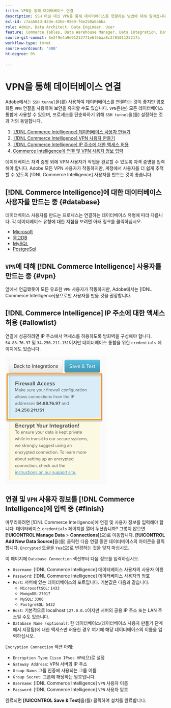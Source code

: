 ```yaml
---
title: VPN을 통해 데이터베이스 연결
description: SSH 터널 대신 VPN을 통해 데이터베이스를 연결하는 방법에 대해 알아봅니다.
exl-id: c7aa564d-42de-426e-92e9-f6e250a6abba
role: Admin, Data Architect, Data Engineer, User
feature: Commerce Tables, Data Warehouse Manager, Data Integration, Data Import/Export
source-git-commit: 6e2f9e4a9e91212771e6f6baa8c2f8101125217a
workflow-type: tm+mt
source-wordcount: '400'
ht-degree: 0%

---
```


# VPN을 통해 데이터베이스 연결

Adobe에서는 `SSH tunnel`을(를) 사용하여 데이터베이스를 연결하는 것이 좋지만 암호화된 `VPN` 연결을 사용하여 보안을 유지할 수도 있습니다. `VPN`은(는) 모든 데이터베이스 통합에 사용할 수 있으며, 프로세스를 단순화하기 위해 `SSH tunnel`을(를) 설정하는 것과 거의 동일합니다.

1. [&#x200B; [!DNL Commerce Intelligence] 데이터베이스 사용자 만들기](#database)
1. [&#x200B; [!DNL Commerce Intelligence] VPN 사용자 만들기](#vpn)
1. [&#x200B; [!DNL Commerce Intelligence] IP 주소에 대한 액세스 허용](#allowlist)
1. [Commerce Intelligence에 연결 및 VPN 사용자 정보 입력](#finish)

데이터베이스 자격 증명 외에 VPN 사용자가 작업을 완료할 수 있도록 자격 증명을 입력해야 합니다. Adobe 모든 VPN 사용자가 작동하지만, 계정에서 사용자를 더 쉽게 추적할 수 있도록 [!DNL Commerce Intelligence] 사용자를 만드는 것이 좋습니다.

## [!DNL Commerce Intelligence]에 대한 데이터베이스 사용자를 만드는 중 {#database}

데이터베이스 사용자를 만드는 프로세스는 연결하는 데이터베이스 유형에 따라 다릅니다. 각 데이터베이스 유형에 대한 지침을 보려면 아래 링크를 클릭하십시오.

* [Microsoft](../integrations/microsoft-sql-server.md)
* [몽고DB](../integrations/databases-via-a-vpn.md)
* [MySQL](../integrations/mysql-via-a-direct-connection.md)
* [PostgreSql](../integrations/postgresql.md)

## `VPN`에 대해 [!DNL Commerce Intelligence] 사용자를 만드는 중 {#vpn}

앞에서 언급했듯이 모든 유효한 `VPN` 사용자가 작동하지만, Adobe에서는 [!DNL Commerce Intelligence]용으로만 사용자를 만들 것을 권장합니다.

## [!DNL Commerce Intelligence] IP 주소에 대한 액세스 허용 {#allowlist}

연결에 성공하려면 IP 주소에서 액세스를 허용하도록 방화벽을 구성해야 합니다. `54.88.76.97` 및 `34.250.211.151`이지만 데이터베이스 통합을 위한 `credentials` 페이지에도 있습니다.

![MBI_Allow_Access_IPs.png](../../../assets/MBI_allow_access_IPs.png)

## 연결 및 `VPN` 사용자 정보를 [!DNL Commerce Intelligence]에 입력 중 {#finish}

마무리하려면 [!DNL Commerce Intelligence]에 연결 및 사용자 정보를 입력해야 합니다. 데이터베이스 `credentials` 페이지를 열어 두셨습니까? 그렇지 않으면 **[!UICONTROL Manage Data** > **Connections]**(으)로 이동합니다. **[!UICONTROL Add New Data Source]**&#x200B;을(를) 클릭한 다음 연결 중인 데이터베이스의 아이콘을 클릭합니다. `Encrypted` 토글을 `Yes`(으)로 변경하는 것을 잊지 마십시오.

이 페이지에 `Database Connection` 섹션부터 다음 정보를 입력하십시오.

* `Username`: [!DNL Commerce Intelligence] 데이터베이스 사용자의 사용자 이름
* `Password`: [!DNL Commerce Intelligence] 데이터베이스 사용자의 암호
* `Port`: 서버에 있는 데이터베이스의 포트입니다. 기본값은 다음과 같습니다.
   * `MicrosoftSQL`: `1433`
   * `MongoDB`: `27017`
   * `MySQL`: `3306`
   * `PostgreSQL`: `5432`
* `Host`: 기본적으로 localhost `127.0.0.1`이지만 서버의 공용 IP 주소 또는 LAN 주소일 수도 있습니다.
* `Database Name (optional)`: 한 데이터베이스(데이터베이스 사용자 만들기 단계에서 지정됨)에 대한 액세스만 허용한 경우 여기에 해당 데이터베이스의 이름을 입력하십시오.

`Encryption Connection` 섹션 아래:

* `Encryption Type`: `Cisco IPsec VPN`(으)로 설정
* `Gateway Address`: VPN 서버의 IP 주소
* `Group Name`: 그룹 인증에 사용되는 그룹 이름
* `Group Secret`: 그룹에 해당하는 암호입니다.
* `Username`: [!DNL Commerce Intelligence] `VPN` 사용자 이름
* `Password`: [!DNL Commerce Intelligence] `VPN` 사용자 암호

완료되면 **[!UICONTROL Save & Test]**&#x200B;을(를) 클릭하여 설치를 완료합니다.

